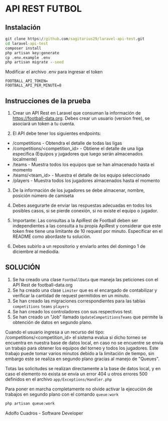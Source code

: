 # API REST FUTBOL

## Instalación
```cmd
git clone https://github.com/sagitarius29/laravel-api-test.git
cd laravel-api-test
composer install
php artisan key:generate
cp .env.example .env
php artisan migrate --seed
```

Modificar el archivo .env para ingresar el token
```text
FOOTBALL_API_TOKEN=
FOOTBALL_API_PER_MINUTE=8
```

## Instrucciones de la prueba

1. Crear un API Rest en Laravel que consuman la información de https://football-data.org. Debes crear un usuario (version free), se asociará un token a tu cuenta.

2. El API debe tener los siguientes endpoints:

- /competitions - Obtendra el detalle de todas las ligas 
- /competitions/<competition_id> - Obtiene el detalle de una liga especifica (Equipos y jugadores que luego serán almacenados localmente)
- /teams - Muestra todos los equipos que se han almacenado hasta el momento
- /teams/<team_id> - Muestra el detalle de los equipo seleccionado
- /players -  Muestra todos los jugadores almacenados hasta el momento

3. De la información de los jugadores se debe almacenar, nombre, posición número de camiseta

4. Debes asegurarte de enviar las respuestas adecuadas en todos los posibles casos, si se pierde conexión, si no existe el equipo o jugador.

5. Importante: Las consultas a la ApiRest de Football deben ser independientes a las consulta a tu propia ApiRest y considerar que este token free tiene una limitante de 10 request por minuto. Especificar en el README como abordaste tu solución.

6. Debes subirlo a un repositorio y enviarlo antes del domingo 1 de diciembre al mediodía.

## SOLUCIÓN

1. Se ha creado una clase `FootballData` que maneja las peticiones con el API Rest de football-data.org
2. Se ha creado una clase `Limiter` que es el encargado de contabilizar y verificar la cantidad de request permitidos en un minuto.
3. Se han creado las migraciones correspondientes para las tablas `competitions` `teams` `players` 
4. Se han creado los controladores con sus respectivos test.
5. Se han creado un "Job" llamado `UpdateCompetitionsTeams` que permite la obtención de datos en segundo plano.

Cuando el usuario ingresa a un recurso del tipo: /competitions/<competition_id> el sistema evalua si dicho torneo
se encuentra en nuestra base de datos local, en caso no se encuentre se envía un trabajo para obtener los equipos
del torneo y todos los jugadores. Este trabajo puede tomar varios minutos debido a la limitación de tiempo, sin
embargo este se realiza en segundo plano gracias al manejo de "Queues".

Totas las solicitudes se realizan directamente a la base de datos local, y en caso el elemento no exista se envía un error 404
u otros errores 500 definidos en el archivo `app/Exceptions/Handler.php`

Para poner en marcha completamente no olvide activar la ejecución de trabajos en segundo plano con el comando `queue:work`

```cmd
php artisan queue:work
``` 

Adolfo Cuadros - Software Developer
